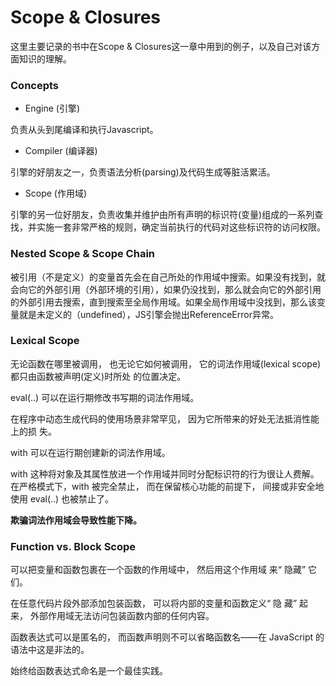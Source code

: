 # Scope & Closures

这里主要记录的书中在Scope & Closures这一章中用到的例子，以及自己对该方面知识的理解。

### Concepts

- Engine (引擎)

负责从头到尾编译和执行Javascript。

- Compiler (编译器)

引擎的好朋友之一，负责语法分析(parsing)及代码生成等脏活累活。

- Scope (作用域)

引擎的另一位好朋友，负责收集并维护由所有声明的标识符(变量)组成的一系列查找，并实施一套非常严格的规则，确定当前执行的代码对这些标识符的访问权限。

### Nested Scope & Scope Chain

被引用（不是定义）的变量首先会在自己所处的作用域中搜索。如果没有找到，就会向它的外部引用（外部环境的引用），如果仍没找到，那么就会向它的外部引用的外部引用去搜索，直到搜索至全局作用域。如果全局作用域中没找到，那么该变量就是未定义的（undefined），JS引擎会抛出ReferenceError异常。

### Lexical Scope
无论函数在哪里被调用， 也无论它如何被调用， 它的词法作用域(lexical scope)都只由函数被声明(定义)时所处
的位置决定。

eval(..) 可以在运行期修改书写期的词法作用域。

在程序中动态生成代码的使用场景非常罕见， 因为它所带来的好处无法抵消性能上的损
失。

with 可以在运行期创建新的词法作用域。

with 这种将对象及其属性放进一个作用域并同时分配标识符的行为很让人费解。在严格模式下，with 被完全禁止， 而在保留核心功能的前提下， 间接或非安全地使用
eval(..) 也被禁止了。

__欺骗词法作用域会导致性能下降。__

### Function vs. Block Scope
可以把变量和函数包裹在一个函数的作用域中， 然后用这个作用域
来“ 隐藏” 它们。 

在任意代码片段外部添加包装函数， 可以将内部的变量和函数定义“ 隐
藏” 起来， 外部作用域无法访问包装函数内部的任何内容。

函数表达式可以是匿名的，
而函数声明则不可以省略函数名——在 JavaScript 的语法中这是非法的。

始终给函数表达式命名是一个最佳实践。